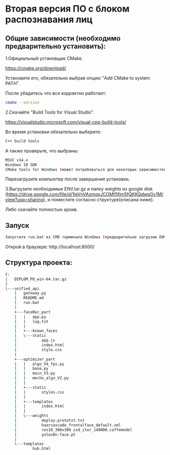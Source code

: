 # Вторая версия ПО с блоком распознавания лиц
## Общие зависимости (необходимо предварительно установить):
1.Официальный установщик CMake. 

https://cmake.org/download/

Установите его, обязательно выбрав опцию "Add CMake to system PATH".

После убедитесь что все корректно работает:
```bash
cmake --version
```
2.Скачайте "Build Tools for Visual Studio".

https://visualstudio.microsoft.com/visual-cpp-build-tools/

Во время установки обязательно выберите:

```bash
C++ build tools
```
А также проверьте, что выбраны:
```bash
MSVC v14.x
Windows 10 SDK
CMake tools for Windows (может потребоваться для некоторых зависимостей)
```

Перезагрузите компьютер после завершения установки.

3.Выгрузите необходимые ENV.tar.gz и папку weights из google disk (https://drive.google.com/file/d/1leVnVAzmqxJCOMf5fjm5fQKKQdwqGv1M/view?usp=sharing), и поместите согласно структуре(описана ниже).

 Либо скачайте полностью архив.
 ## Запуск
```bash
Запустите run.bat из CMD терминала Windows (предварительно загрузив ENV.tar.gz и папку weights)
```

Открой в браузере: http://localhost:8000/



## Структура проекта:
```bash
C:
|   DIPLOM_PO_win-64.tar.gz
|
\---unified_api
    |   gateway.py
    |   README.md
    |   run.bat
    |
    +---faceRec_part
    |   |   app.py
    |   |   log.txt
    |   |
    |   +---known_faces
    |   \---static
    |           app.js
    |           index.html
    |           style.css
    |
    +---optimizer_part
    |   |   algo_V4_fps.py
    |   |   base.py
    |   |   main_V3.py
    |   |   mecho_algo_V2.py
    |   |
    |   +---static
    |   |       styles.css
    |   |
    |   +---templates
    |   |       index.html
    |   |
    |   \---weights
    |           deploy.prototxt.txt
    |           haarcascade_frontalface_default.xml
    |           res10_300x300_ssd_iter_140000.caffemodel
    |           yolov8n-face.pt
    |
    \---templates
            hub.html
```
